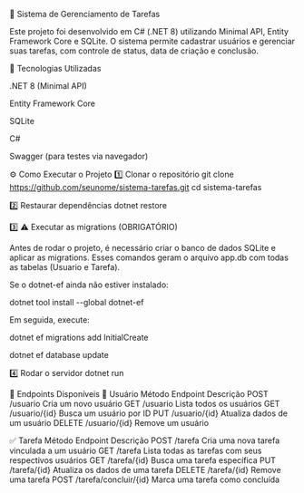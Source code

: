 🧩 Sistema de Gerenciamento de Tarefas

Este projeto foi desenvolvido em C# (.NET 8) utilizando Minimal API, Entity Framework Core e SQLite.
O sistema permite cadastrar usuários e gerenciar suas tarefas, com controle de status, data de criação e conclusão.

🚀 Tecnologias Utilizadas

.NET 8 (Minimal API)

Entity Framework Core

SQLite

C#

Swagger (para testes via navegador)

⚙️ Como Executar o Projeto
1️⃣ Clonar o repositório
git clone https://github.com/seunome/sistema-tarefas.git
cd sistema-tarefas

2️⃣ Restaurar dependências
dotnet restore

3️⃣ ⚠️ Executar as migrations (OBRIGATÓRIO)

Antes de rodar o projeto, é necessário criar o banco de dados SQLite e aplicar as migrations.
Esses comandos geram o arquivo app.db com todas as tabelas (Usuario e Tarefa).

Se o dotnet-ef ainda não estiver instalado:

dotnet tool install --global dotnet-ef

Em seguida, execute:

dotnet ef migrations add InitialCreate


dotnet ef database update

4️⃣ Rodar o servidor
dotnet run

📡 Endpoints Disponíveis
👤 Usuário
Método	Endpoint	Descrição
POST	/usuario	Cria um novo usuário
GET	/usuario	Lista todos os usuários
GET	/usuario/{id}	Busca um usuário por ID
PUT	/usuario/{id}	Atualiza dados de um usuário
DELETE	/usuario/{id}	Remove um usuário

✅ Tarefa
Método	Endpoint	Descrição
POST	/tarefa	Cria uma nova tarefa vinculada a um usuário
GET	/tarefa	Lista todas as tarefas com seus respectivos usuários
GET	/tarefa/{id}	Busca uma tarefa específica
PUT	/tarefa/{id}	Atualiza os dados de uma tarefa
DELETE	/tarefa/{id}	Remove uma tarefa
POST	/tarefa/concluir/{id}	Marca uma tarefa como concluída
